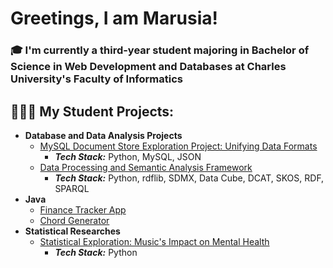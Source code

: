 <h1>Greetings, I am Marusia!</h1>
<h3> 🎓 I'm currently a third-year student majoring in Bachelor of Science in Web Development and Databases at Charles University's Faculty of Informatics </h3>
<h2>👩🏽‍💻 My Student Projects:</h2>


- <b>Database and Data Analysis Projects</b>
  - [MySQL Document Store Exploration Project: Unifying Data Formats](https://github.com/Marusia1812/modern_db_systems)
    - **_Tech Stack:_** Python, MySQL, JSON
  - [Data Processing and Semantic Analysis Framework](https://github.com/Marusia1812/intro_to_data_engeneering)
    - **_Tech Stack:_** Python, rdflib, SDMX, Data Cube, DCAT, SKOS, RDF, SPARQL 
- <b>Java</b>
  - [Finance Tracker App](https://github.com/Marusia1812/java/tree/main/finance_tracker_app)
  - [Chord Generator](https://github.com/Marusia1812/java/tree/main/chord_generator)
- <b>Statistical Researches</b>
  - [Statistical Exploration: Music's Impact on Mental Health](https://www.kaggle.com/code/mariachinkova/past1/notebook)
    - **_Tech Stack:_** Python
